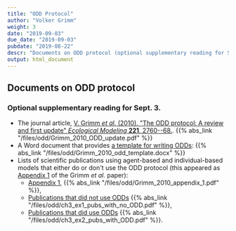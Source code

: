 ```yaml
---
title: "ODD Protocol"
author: "Volker Grimm"
weight: 3
date: "2019-09-03"
due_date: "2019-09-03"
pubdate: "2019-08-22"
descr: "Documents on ODD protocol (optional supplementary reading for Sept. 3)."
output: html_document
---
```

## Documents on ODD protocol

### Optional supplementary reading for Sept. 3.

* The journal article, [V. Grimm _et al._ (2010). "The ODD protocol: A review and first update" _Ecological Modeling_ **221**, 2760--68.](/files/odd/Grimm_2010_ODD_update.pdf). {{% abs_link "/files/odd/Grimm_2010_ODD_update.pdf" %}}
* A Word document that provides [a template for writing ODDs](/files/odd/Grimm_2010_odd_template.docx): {{% abs_link "/files/odd/Grimm_2010_odd_template.docx" %}}
* Lists of scientific publications using agent-based and individual-based models that either do or don't use the ODD protocol (this appeared as [Appendix 1](/files/odd/Grimm_2010_appendix_1.pdf) of the Grimm _et al._ paper):
    * [Appendix 1](/files/odd/Grimm_2010_appendix_1.pdf), {{% abs_link "/files/odd/Grimm_2010_appendix_1.pdf" %}}, 
    * [Publications that did not use ODDs](/files/odd/ch3_ex1_pubs_with_no_ODD.pdf) {{% abs_link "/files/odd/ch3_ex1_pubs_with_no_ODD.pdf" %}}, 
    * [Publications that did use ODDs](/files/odd/ch3_ex2_pubs_with_ODD.pdf) {{% abs_link "/files/odd/ch3_ex2_pubs_with_ODD.pdf" %}}.
